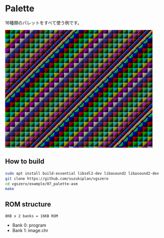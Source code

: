 # Palette

16種類のパレットをすべて使う例です。

![preview](preview.png)

## How to build

```zsh
sudo apt install build-essential libsdl2-dev libasound2 libasound2-dev
git clone https://github.com/suzukiplan/vgszero
cd vgszero/example/07_palette-asm
make
```

## ROM structure

```
8KB x 2 banks = 16KB ROM
```

- Bank 0: program
- Bank 1: image.chr
